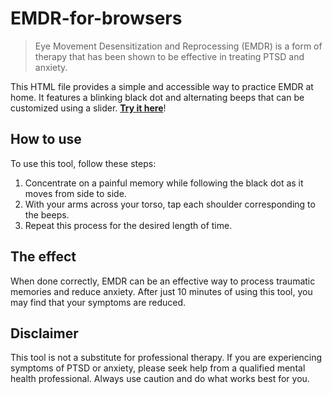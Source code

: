 EMDR-for-browsers
=================

> Eye Movement Desensitization and Reprocessing (EMDR) is a form of therapy that has been shown to be effective in treating PTSD and anxiety.

This HTML file provides a simple and accessible way to practice EMDR at home. It features a blinking black dot and alternating beeps that can be customized using a slider. [**Try it here**](https://hosteren.github.io/EMDR-for-browsers/start.html "Try EMDR here!")!

**How to use**
--------------

To use this tool, follow these steps:

1.  Concentrate on a painful memory while following the black dot as it moves from side to side.
2.  With your arms across your torso, tap each shoulder corresponding to the beeps.
3.  Repeat this process for the desired length of time.

**The effect**
--------------

When done correctly, EMDR can be an effective way to process traumatic memories and reduce anxiety. After just 10 minutes of using this tool, you may find that your symptoms are reduced.

**Disclaimer**
--------------

This tool is not a substitute for professional therapy. If you are experiencing symptoms of PTSD or anxiety, please seek help from a qualified mental health professional. Always use caution and do what works best for you.
